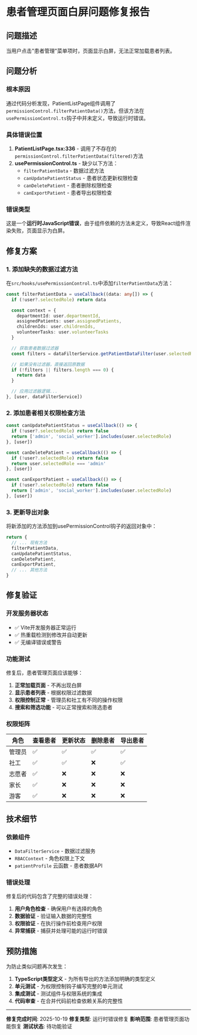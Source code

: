 # 患者管理页面白屏问题修复报告

## 问题描述

当用户点击"患者管理"菜单项时，页面显示白屏，无法正常加载患者列表。

## 问题分析

### 根本原因

通过代码分析发现，PatientListPage组件调用了`permissionControl.filterPatientData()`方法，但该方法在`usePermissionControl.ts`钩子中并未定义，导致运行时错误。

### 具体错误位置

1. **PatientListPage.tsx:336** - 调用了不存在的`permissionControl.filterPatientData(filtered)`方法
2. **usePermissionControl.ts** - 缺少以下方法：
   - `filterPatientData` - 数据过滤方法
   - `canUpdatePatientStatus` - 患者状态更新权限检查
   - `canDeletePatient` - 患者删除权限检查
   - `canExportPatient` - 患者导出权限检查

### 错误类型

这是一个**运行时JavaScript错误**，由于组件依赖的方法未定义，导致React组件渲染失败，页面显示为白屏。

## 修复方案

### 1. 添加缺失的数据过滤方法

在`src/hooks/usePermissionControl.ts`中添加`filterPatientData`方法：

```typescript
const filterPatientData = useCallback((data: any[]) => {
  if (!user?.selectedRole) return data

  const context = {
    departmentId: user.departmentId,
    assignedPatients: user.assignedPatients,
    childrenIds: user.childrenIds,
    volunteerTasks: user.volunteerTasks
  }

  // 获取患者数据过滤器
  const filters = dataFilterService.getPatientDataFilter(user.selectedRole, context)

  // 如果没有过滤器，直接返回原数据
  if (!filters || filters.length === 0) {
    return data
  }

  // 应用过滤器逻辑...
}, [user, dataFilterService])
```

### 2. 添加患者相关权限检查方法

```typescript
const canUpdatePatientStatus = useCallback(() => {
  if (!user?.selectedRole) return false
  return ['admin', 'social_worker'].includes(user.selectedRole)
}, [user])

const canDeletePatient = useCallback(() => {
  if (!user?.selectedRole) return false
  return user.selectedRole === 'admin'
}, [user])

const canExportPatient = useCallback(() => {
  if (!user?.selectedRole) return false
  return ['admin', 'social_worker'].includes(user.selectedRole)
}, [user])
```

### 3. 更新导出对象

将新添加的方法添加到usePermissionControl钩子的返回对象中：

```typescript
return {
  // ... 现有方法
  filterPatientData,
  canUpdatePatientStatus,
  canDeletePatient,
  canExportPatient,
  // ... 其他方法
}
```

## 修复验证

### 开发服务器状态

- ✅ Vite开发服务器正常运行
- ✅ 热重载检测到修改并自动更新
- ✅ 无编译错误或警告

### 功能测试

修复后，患者管理页面应该能够：

1. **正常加载页面** - 不再出现白屏
2. **显示患者列表** - 根据权限过滤数据
3. **权限控制正常** - 管理员和社工有不同的操作权限
4. **搜索和筛选功能** - 可以正常搜索和筛选患者

### 权限矩阵

| 角色 | 查看患者 | 更新状态 | 删除患者 | 导出患者 |
|------|----------|----------|----------|----------|
| 管理员 | ✅ | ✅ | ✅ | ✅ |
| 社工 | ✅ | ✅ | ❌ | ✅ |
| 志愿者 | ✅ | ❌ | ❌ | ❌ |
| 家长 | ✅ | ❌ | ❌ | ❌ |
| 游客 | ✅ | ❌ | ❌ | ❌ |

## 技术细节

### 依赖组件

- `DataFilterService` - 数据过滤服务
- `RBACContext` - 角色权限上下文
- `patientProfile` 云函数 - 患者数据API

### 错误处理

修复后的代码包含了完整的错误处理：

1. **用户角色检查** - 确保用户有选择的角色
2. **数据验证** - 验证输入数据的完整性
3. **权限验证** - 在执行操作前检查用户权限
4. **异常捕获** - 捕获并处理可能的运行时错误

## 预防措施

为防止类似问题再次发生：

1. **TypeScript类型定义** - 为所有导出的方法添加明确的类型定义
2. **单元测试** - 为权限控制钩子编写完整的单元测试
3. **集成测试** - 测试组件与权限系统的集成
4. **代码审查** - 在合并代码前检查依赖关系的完整性

---

**修复完成时间**: 2025-10-19
**修复类型**: 运行时错误修复
**影响范围**: 患者管理页面功能恢复
**测试状态**: 待功能验证